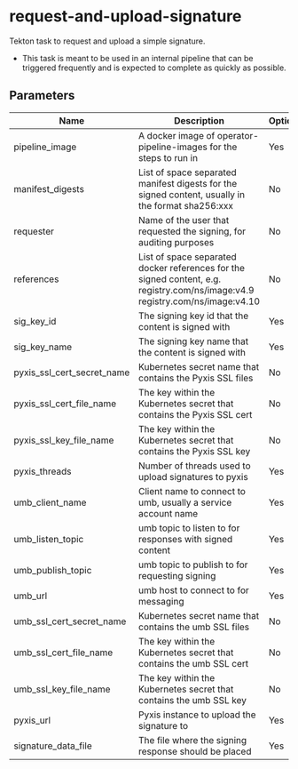 # request-and-upload-signature

Tekton task to request and upload a simple signature.
- This task is meant to be used in an internal pipeline that can be triggered frequently
  and is expected to complete as quickly as possible.

## Parameters

| Name                       | Description                                                                                                                   | Optional | Default value                                                                     |
|----------------------------|-------------------------------------------------------------------------------------------------------------------------------|----------|-----------------------------------------------------------------------------------|
| pipeline_image             | A docker image of operator-pipeline-images for the steps to run in                                                            | Yes      | quay.io/konflux-ci/release-service-utils:7312e2ecbe67e973edd1f0031acb490d6c961a41 |
| manifest_digests           | List of space separated manifest digests for the signed content, usually in the format sha256:xxx                             | No       | -                                                                                 |
| requester                  | Name of the user that requested the signing, for auditing purposes                                                            | No       | -                                                                                 |
| references                 | List of space separated docker references for the signed content, e.g. registry.com/ns/image:v4.9 registry.com/ns/image:v4.10 | No       | -                                                                                 |
| sig_key_id                 | The signing key id that the content is signed with                                                                            | Yes      | 4096R/55A34A82 SHA-256                                                            |
| sig_key_name               | The signing key name that the content is signed with                                                                          | Yes      | containerisvsign                                                                  |
| pyxis_ssl_cert_secret_name | Kubernetes secret name that contains the Pyxis SSL files                                                                      | No       | -                                                                                 |
| pyxis_ssl_cert_file_name   | The key within the Kubernetes secret that contains the Pyxis SSL cert                                                         | No       | -                                                                                 |
| pyxis_ssl_key_file_name    | The key within the Kubernetes secret that contains the Pyxis SSL key                                                          | No       | -                                                                                 |
| pyxis_threads              | Number of threads used to upload signatures to pyxis                                                                          | Yes      | 5                                                                                 |
| umb_client_name            | Client name to connect to umb, usually a service account name                                                                 | Yes      | operatorpipelines                                                                 |
| umb_listen_topic           | umb topic to listen to for responses with signed content                                                                      | Yes      | VirtualTopic.eng.robosignatory.isv.sign                                           |
| umb_publish_topic          | umb topic to publish to for requesting signing                                                                                | Yes      | VirtualTopic.eng.operatorpipelines.isv.sign                                       |
| umb_url                    | umb host to connect to for messaging                                                                                          | Yes      | umb.api.redhat.com                                                                |
| umb_ssl_cert_secret_name   | Kubernetes secret name that contains the umb SSL files                                                                        | No       | -                                                                                 |
| umb_ssl_cert_file_name     | The key within the Kubernetes secret that contains the umb SSL cert                                                           | No       | -                                                                                 |
| umb_ssl_key_file_name      | The key within the Kubernetes secret that contains the umb SSL key                                                            | No       | -                                                                                 |
| pyxis_url                  | Pyxis instance to upload the signature to                                                                                     | Yes      | https://pyxis.engineering.redhat.com                                              |
| signature_data_file        | The file where the signing response should be placed                                                                          | Yes      | signing_response.json                                                             |
